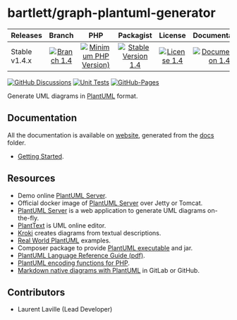 <!-- markdownlint-disable MD013 -->
# bartlett/graph-plantuml-generator

| Releases      |                   Branch                    |                              PHP                              |                         Packagist                         |                    License                     |                          Documentation                           |
|:--------------|:-------------------------------------------:|:-------------------------------------------------------------:|:---------------------------------------------------------:|:----------------------------------------------:|:----------------------------------------------------------------:|
| Stable v1.4.x | [![Branch 1.4][Branch_14x-img]][Branch_14x] | [![Minimum PHP Version)][PHPVersion_14x-img]][PHPVersion_14x] | [![Stable Version 1.4][Packagist_14x-img]][Packagist_14x] | [![License 1.4][License_14x-img]][License_14x] | [![Documentation 1.4][Documentation_14x-img]][Documentation_14x] |

[Branch_14x-img]: https://img.shields.io/badge/branch-1.4-orange
[Branch_14x]: https://github.com/llaville/graph-plantuml-generator/tree/1.4
[PHPVersion_14x-img]: https://img.shields.io/packagist/php-v/bartlett/graph-plantuml-generator/1.4.0
[PHPVersion_14x]: https://www.php.net/supported-versions.php
[Packagist_14x-img]: https://img.shields.io/badge/packagist-v1.4.0-blue
[Packagist_14x]: https://packagist.org/packages/bartlett/graph-plantuml-generator
[License_14x-img]: https://img.shields.io/packagist/l/bartlett/graph-plantuml-generator
[License_14x]: https://github.com/llaville/graph-plantuml-generator/blob/1.4/LICENSE
[Documentation_14x-img]: https://img.shields.io/badge/documentation-v1.4-green
[Documentation_14x]: https://github.com/llaville/graph-plantuml-generator/tree/1.4/docs

[![GitHub Discussions](https://img.shields.io/github/discussions/llaville/graph-plantuml-generator)](https://github.com/llaville/graph-plantuml-generator/discussions)
[![Unit Tests](https://github.com/llaville/graph-plantuml-generator/actions/workflows/unit-tests.yaml/badge.svg)](https://github.com/llaville/graph-plantuml-generator/actions/workflows/unit-tests.yaml)
[![GitHub-Pages](https://github.com/llaville/graph-plantuml-generator/actions/workflows/gh-pages.yml/badge.svg)](https://github.com/llaville/graph-plantuml-generator/actions/workflows/gh-pages.yml)

Generate UML diagrams in [PlantUML](https://plantuml.com/) format.

## Documentation

All the documentation is available on [website](https://llaville.github.io/graph-plantuml-generator/1.4),
generated from the [docs](https://github.com/llaville/graph-plantuml-generator/tree/1.4/docs) folder.

* [Getting Started](docs/getting-started.md).

## Resources

* Demo online [PlantUML Server](http://www.plantuml.com/plantuml/uml/).
* Official docker image of [PlantUML Server](https://hub.docker.com/r/plantuml/plantuml-server/) over Jetty or Tomcat.
* [PlantUML Server](https://github.com/plantuml/plantuml-server) is a web application to generate UML diagrams on-the-fly.
* [PlantText](https://www.planttext.com/) is UML online editor.
* [Kroki](https://github.com/yuzutech/kroki) creates diagrams from textual descriptions.
* [Real World PlantUML](https://real-world-plantuml.com/) examples.
* Composer package to provide [PlantUML executable](https://github.com/Jawira/plantuml) and jar.
* [PlantUML Language Reference Guide (pdf)](http://plantuml.com/PlantUML_Language_Reference_Guide.pdf).
* [PlantUML encoding functions for PHP](https://github.com/jawira/plantuml-encoding).
* [Markdown native diagrams with PlantUML](https://blog.anoff.io/2018-07-31-diagrams-with-plantuml/) in GitLab or GitHub.

## Contributors

* Laurent Laville (Lead Developer)

